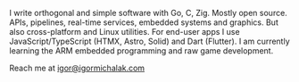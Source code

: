 I write orthogonal and simple software with Go, C, Zig. Mostly open source.
APIs, pipelines, real-time services, embedded systems and graphics.
But also cross-platform and Linux utilities.
For end-user apps I use JavaScript/TypeScript (HTMX, Astro, Solid) and Dart (Flutter).
I am currently learning the ARM embedded programming and raw game development.

Reach me at igor@igormichalak.com
